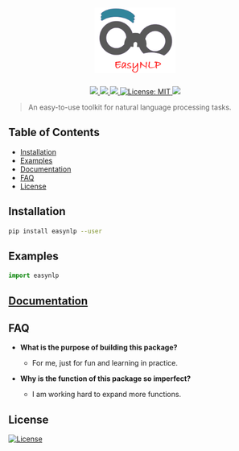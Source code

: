 <h1 align="center"><img src="./documents/files/logo.png" height="130" /></h1>

<p align="center">
  <a href="https://github.com/nrgeup">
    <img src="https://img.shields.io/badge/Author-Nrgeup-blue.svg" />
  </a>
  <a href="https://pypi.org/project/easynlp/">
    <img src="https://img.shields.io/pypi/v/easynlp.svg" />
  </a>
  <a href="https://pypi.org/project/easynlp/">
    <img src="https://img.shields.io/pypi/pyversions/easynlp.svg" />
  </a>
  <a href="https://github.com/nrgeup/EasyNLP/blob/master/LICENSE">
    <img alt="License: MIT" src="https://img.shields.io/badge/license-MIT-yellow.svg" target="_blank" />
  </a>
  <img src="http://img.shields.io/travis/badges/badgerbadgerbadger.svg" />
</p>

> An easy-to-use toolkit for natural language processing tasks.

## Table of Contents

- [Installation](#installation)
- [Examples](#examples)
- [Documentation](https://easynlp.readthedocs.io/en/latest/)
- [FAQ](#faq)
- [License](#license)

## Installation
```bash
pip install easynlp --user
```

## Examples

```python
import easynlp

```

## [Documentation](https://easynlp.readthedocs.io/en/latest/)

## FAQ
- **What is the purpose of building this package?**
    - For me, just for fun and learning in practice.
    
- **Why is the function of this package so imperfect?**
    - I am working hard to expand more functions.

## License

[![License](http://img.shields.io/:license-mit-blue.svg)](http://badges.mit-license.org)


